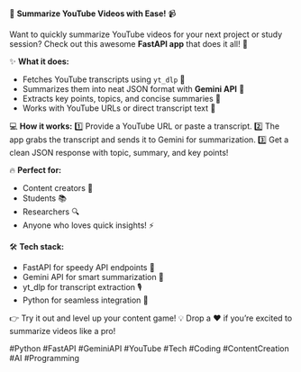 🚀 **Summarize YouTube Videos with Ease!** 📹

Want to quickly summarize YouTube videos for your next project or study session? Check out this awesome **FastAPI app** that does it all! 🙌

✨ **What it does:**
- Fetches YouTube transcripts using `yt_dlp` 🎥
- Summarizes them into neat JSON format with **Gemini API** 🤖
- Extracts key points, topics, and concise summaries 📝
- Works with YouTube URLs or direct transcript text 🔗

💻 **How it works:**
1️⃣ Provide a YouTube URL or paste a transcript.
2️⃣ The app grabs the transcript and sends it to Gemini for summarization.
3️⃣ Get a clean JSON response with topic, summary, and key points!

🔥 **Perfect for:**
- Content creators 📸
- Students 📚
- Researchers 🔍
- Anyone who loves quick insights! ⚡

🛠️ **Tech stack:**
- FastAPI for speedy API endpoints 🚀
- Gemini API for smart summarization 🧠
- yt_dlp for transcript extraction 🎙️
- Python for seamless integration 🐍

👉 Try it out and level up your content game! 💡 Drop a ❤️ if you’re excited to summarize videos like a pro! 

#Python #FastAPI #GeminiAPI #YouTube #Tech #Coding #ContentCreation #AI #Programming
